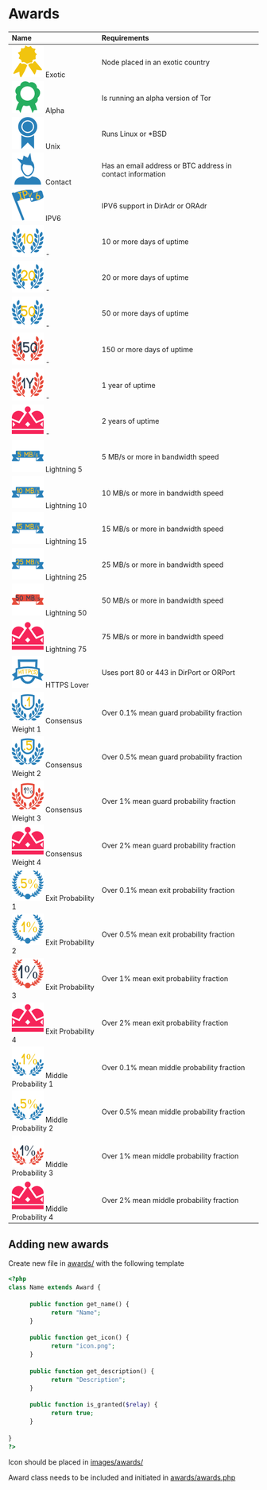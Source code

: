 # Awards

| Name | Requirements
| :--- | :-----
| ![Exotic](images/rewards/exotic.png) Exotic | Node placed in an exotic country
| ![Alpha](images/rewards/alpha.png) Alpha | Is running an alpha version of Tor
| ![Unix](images/rewards/linux.png) Unix | Runs Linux or *BSD 
| ![Contact](images/rewards/contact.png) Contact | Has an email address or BTC address in contact information
| ![IPV6](images/rewards/IPv6.png) IPV6 | IPV6 support in DirAdr or ORAdr
| ![Red Diamond](images/rewards/10_days_uptime.png) - | 10 or more days of uptime
| ![Blue Diamond](images/rewards/20_days_uptime.png) - | 20 or more days of uptime
| ![Blue Diamond](images/rewards/50_days_uptime.png) - | 50 or more days of uptime
| ![Blue Diamond](images/rewards/150_days_uptime.png) - | 150 or more days of uptime
| ![Blue Diamond](images/rewards/1_year_uptime.png) - | 1 year of uptime
| ![Blue Diamond](images/rewards/king.png) - | 2 years of uptime
| ![Lightning 1](images/rewards/5_mb_speed.png) Lightning 5 | 5 MB/s or more in bandwidth speed
| ![Lightning 10](images/rewards/10_mb_speed.png) Lightning 10 | 10 MB/s or more in bandwidth speed
| ![Lightning 15](images/rewards/15_mb_speed.png) Lightning 15 | 15 MB/s or more in bandwidth speed
| ![Lightning 25](images/rewards/25_mb_speed.png) Lightning 25 | 25 MB/s or more in bandwidth speed
| ![Lightning 50](images/rewards/50_mb_speed.png) Lightning 50 | 50 MB/s or more in bandwidth speed
| ![Lightning 75](images/rewards/king.png) Lightning 75 | 75 MB/s or more in bandwidth speed
| ![HTTPS Lover](images/rewards/https_lover.png) HTTPS Lover | Uses port 80 or 443 in DirPort or ORPort
| ![Guard Probability 1](images/rewards/guard_prob_1.png) Consensus Weight 1 | Over 0.1% mean guard probability fraction
| ![Guard Probability 2](images/rewards/guard_prob_2.png) Consensus Weight 2 | Over 0.5% mean guard probability fraction
| ![Guard Probability 3](images/rewards/guard_prob_3.png) Consensus Weight 3 | Over 1% mean guard probability fraction
| ![Guard Probability 4](images/rewards/king.png) Consensus Weight 4 | Over 2% mean guard probability fraction
| ![Exit Probability 1](images/rewards/exit_prob_1.png) Exit Probability 1 | Over 0.1% mean exit probability fraction
| ![Exit Probability 2](images/rewards/exit_prob_2.png) Exit Probability 2 | Over 0.5% mean exit probability fraction
| ![Exit Probability 3](images/rewards/exit_prob_3.png) Exit Probability 3 | Over 1% mean exit probability fraction
| ![Exit Probability 4](images/rewards/king.png) Exit Probability 4 | Over 2% mean exit probability fraction
| ![Middle Probability 1](images/rewards/middle_prob_1.png) Middle Probability 1 | Over 0.1% mean middle probability fraction
| ![Middle Probability 2](images/rewards/middle_prob_2.png) Middle Probability 2 | Over 0.5% mean middle probability fraction
| ![Middle Probability 3](images/rewards/middle_prob_3.png) Middle Probability 3 | Over 1% mean middle probability fraction
| ![Middle Probability 4](images/rewards/king.png) Middle Probability 4 | Over 2% mean middle probability fraction


## Adding new awards

Create new file in [awards/](awards/) with the following template

```php
<?php
class Name extends Award {

      public function get_name() {
            return "Name";
      }

      public function get_icon() {
            return "icon.png";
      }

      public function get_description() {
            return "Description";
      }

      public function is_granted($relay) {
            return true;
      }

}
?>
```

Icon should be placed in [images/awards/](images/awards/)

Award class needs to be included and initiated in [awards/awards.php](awards/awards.php)
